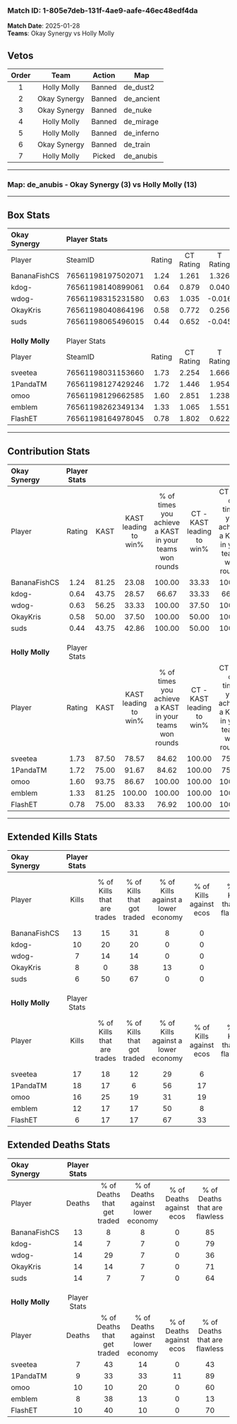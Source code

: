 ### Match ID: 1-805e7deb-131f-4ae9-aafe-46ec48edf4da  
**Match Date**: 2025-01-28  
**Teams**: Okay Synergy vs Holly Molly  

## Vetos  

| Order | Team | Action | Map |
| :---: | :--: | :----: | --- |
| 1 | Holly Molly | Banned | de_dust2 |
| 2 | Okay Synergy | Banned | de_ancient |
| 3 | Okay Synergy | Banned | de_nuke |
| 4 | Holly Molly | Banned | de_mirage |
| 5 | Holly Molly | Banned | de_inferno |
| 6 | Okay Synergy | Banned | de_train |
| 7 | Holly Molly | Picked | de_anubis |

---  

### **Map**: de_anubis - Okay Synergy (3) vs Holly Molly (13)  
---  

## Box Stats  

| **Okay Synergy** | Player Stats      |        |           |          |       |       |       |         |        |      |     |
| :- | :- | :-: | :-: | :-: | :-: | :-: | :-: | :-: | :-: | :-: | :-: |
| Player           | SteamID           | Rating | CT Rating | T Rating | KAST  |  ADR  | Kills | Assists | Deaths | K/D  | HS% |
| BananaFishCS     | 76561198197502071 |  1.24  |   1.261   |  1.326   | 81.25 | 95.6  |  13   |    2    |   13   | 1.00 | 84  |
| kdog-            | 76561198140899061 |  0.64  |   0.879   |  0.040   | 43.75 | 54.6  |  10   |    1    |   14   | 0.71 | 10  |
| wdog-            | 76561198315231580 |  0.63  |   1.035   |  -0.016  | 56.25 | 69.7  |   7   |    4    |   14   | 0.50 | 14  |
| OkayKris         | 76561198040864196 |  0.58  |   0.772   |  0.256   | 50.00 | 51.7  |   8   |    3    |   14   | 0.57 | 50  |
| suds             | 76561198065496015 |  0.44  |   0.652   |  -0.045  | 43.75 | 54.6  |   6   |    5    |   14   | 0.43 | 33  |
|                  |                   |        |           |          |       |       |       |         |        |      |     |
|                  |                   |        |           |          |       |       |       |         |        |      |     |
|                  |                   |        |           |          |       |       |       |         |        |      |     |
| **Holly Molly**  | Player Stats      |        |           |          |       |       |       |         |        |      |     |
| Player           | SteamID           | Rating | CT Rating | T Rating | KAST  |  ADR  | Kills | Assists | Deaths | K/D  | HS% |
| sveetea          | 76561198031153660 |  1.73  |   2.254   |  1.666   | 87.50 | 99.7  |  17   |    4    |   7    | 2.43 | 47  |
| 1PandaTM         | 76561198127429246 |  1.72  |   1.446   |  1.954   | 75.00 | 126.8 |  18   |    5    |   9    | 2.00 | 50  |
| omoo             | 76561198129662585 |  1.60  |   2.851   |  1.238   | 93.75 | 90.8  |  16   |    6    |   10   | 1.60 | 25  |
| emblem           | 76561198262349134 |  1.33  |   1.065   |  1.551   | 81.25 | 84.7  |  12   |    3    |   8    | 1.50 | 33  |
| FlashET          | 76561198164978045 |  0.78  |   1.802   |  0.622   | 75.00 | 49.7  |   6   |    4    |   10   | 0.60 | 16  |
---  

## Contribution Stats  

| **Okay Synergy** | Player Stats |       |                      |                                                        |                           |                                                             |                          |                                                            |
| :- | :-: | :-: | :-: | :-: | :-: | :-: | :-: | :-: |
| Player           |    Rating    | KAST  | KAST leading to win% | % of times you achieve a KAST in your teams won rounds | CT - KAST leading to win% | CT - % of times you achieve a KAST in your teams won rounds | T - KAST leading to win% | T - % of times you achieve a KAST in your teams won rounds |
| BananaFishCS     |     1.24     | 81.25 |        23.08         |                         100.00                         |           33.33           |                           100.00                            |           0.00           |                            0.00                            |
| kdog-            |     0.64     | 43.75 |        28.57         |                         66.67                          |           33.33           |                            66.67                            |           0.00           |                            0.00                            |
| wdog-            |     0.63     | 56.25 |        33.33         |                         100.00                         |           37.50           |                           100.00                            |           0.00           |                            0.00                            |
| OkayKris         |     0.58     | 50.00 |        37.50         |                         100.00                         |           50.00           |                           100.00                            |           0.00           |                            0.00                            |
| suds             |     0.44     | 43.75 |        42.86         |                         100.00                         |           50.00           |                           100.00                            |           0.00           |                            0.00                            |
|                  |              |       |                      |                                                        |                           |                                                             |                          |                                                            |
|                  |              |       |                      |                                                        |                           |                                                             |                          |                                                            |
|                  |              |       |                      |                                                        |                           |                                                             |                          |                                                            |
| **Holly Molly**  | Player Stats |       |                      |                                                        |                           |                                                             |                          |                                                            |
| Player           |    Rating    | KAST  | KAST leading to win% | % of times you achieve a KAST in your teams won rounds | CT - KAST leading to win% | CT - % of times you achieve a KAST in your teams won rounds | T - KAST leading to win% | T - % of times you achieve a KAST in your teams won rounds |
| sveetea          |     1.73     | 87.50 |        78.57         |                         84.62                          |          100.00           |                            75.00                            |          72.73           |                           88.89                            |
| 1PandaTM         |     1.72     | 75.00 |        91.67         |                         84.62                          |          100.00           |                            75.00                            |          88.89           |                           88.89                            |
| omoo             |     1.60     | 93.75 |        86.67         |                         100.00                         |          100.00           |                           100.00                            |          81.82           |                           100.00                           |
| emblem           |     1.33     | 81.25 |        100.00        |                         100.00                         |          100.00           |                           100.00                            |          100.00          |                           100.00                           |
| FlashET          |     0.78     | 75.00 |        83.33         |                         76.92                          |          100.00           |                           100.00                            |          75.00           |                           66.67                            |
---  

## Extended Kills Stats  

| **Okay Synergy** | Player Stats |                            |                            |                                    |                         |                              |                                 |                                       |                    |           |
| :- | :-: | :-: | :-: | :-: | :-: | :-: | :-: | :-: | :-: | :-: |
| Player           |    Kills     | % of Kills that are trades | % of Kills that got traded | % of Kills against a lower economy | % of Kills against ecos | % of Kills that are flawless | % of Kills that are close duels | % of Kills that are assisted by flash | Pistol Round Kills | AWP Kills |
| BananaFishCS     |      13      |             15             |             31             |                 8                  |            0            |              46              |                8                |                   0                   |         0          |     3     |
| kdog-            |      10      |             20             |             20             |                 0                  |            0            |              60              |                0                |                   0                   |         5          |     2     |
| wdog-            |      7       |             14             |             14             |                 0                  |            0            |              71              |                0                |                   0                   |         0          |     0     |
| OkayKris         |      8       |             0              |             38             |                 13                 |            0            |              63              |                0                |                   0                   |         0          |     1     |
| suds             |      6       |             50             |             67             |                 0                  |            0            |              33              |                0                |                   0                   |         0          |     0     |
|                  |              |                            |                            |                                    |                         |                              |                                 |                                       |                    |           |
|                  |              |                            |                            |                                    |                         |                              |                                 |                                       |                    |           |
|                  |              |                            |                            |                                    |                         |                              |                                 |                                       |                    |           |
| **Holly Molly**  | Player Stats |                            |                            |                                    |                         |                              |                                 |                                       |                    |           |
| Player           |    Kills     | % of Kills that are trades | % of Kills that got traded | % of Kills against a lower economy | % of Kills against ecos | % of Kills that are flawless | % of Kills that are close duels | % of Kills that are assisted by flash | Pistol Round Kills | AWP Kills |
| sveetea          |      17      |             18             |             12             |                 29                 |            6            |              59              |               12                |                   0                   |         0          |     7     |
| 1PandaTM         |      18      |             17             |             6              |                 56                 |           17            |              72              |                0                |                  17                   |         0          |     0     |
| omoo             |      16      |             25             |             19             |                 31                 |           19            |              75              |               19                |                  13                   |         5          |     2     |
| emblem           |      12      |             17             |             17             |                 50                 |            8            |              58              |                0                |                   0                   |         0          |     1     |
| FlashET          |      6       |             17             |             17             |                 67                 |           33            |              67              |                0                |                   0                   |         0          |     0     |
## Extended Deaths Stats  

| **Okay Synergy** | Player Stats |                             |                                   |                          |                               |                            |                           |               |
| :- | :-: | :-: | :-: | :-: | :-: | :-: | :-: | :-: |
| Player           |    Deaths    | % of Deaths that get traded | % of Deaths against lower economy | % of Deaths against ecos | % of Deaths that are flawless | % of Deaths that are close | % of Deaths while blinded | Deaths to AWP |
| BananaFishCS     |      13      |              8              |                 8                 |            0             |              85               |             0              |             0             |       1       |
| kdog-            |      14      |              7              |                 7                 |            0             |              79               |             14             |             7             |       1       |
| wdog-            |      14      |             29              |                 7                 |            0             |              36               |             7              |             0             |       0       |
| OkayKris         |      14      |             14              |                 7                 |            0             |              71               |             7              |            14             |       1       |
| suds             |      14      |              7              |                 7                 |            0             |              64               |             7              |            14             |       2       |
|                  |              |                             |                                   |                          |                               |                            |                           |               |
|                  |              |                             |                                   |                          |                               |                            |                           |               |
|                  |              |                             |                                   |                          |                               |                            |                           |               |
| **Holly Molly**  | Player Stats |                             |                                   |                          |                               |                            |                           |               |
| Player           |    Deaths    | % of Deaths that get traded | % of Deaths against lower economy | % of Deaths against ecos | % of Deaths that are flawless | % of Deaths that are close | % of Deaths while blinded | Deaths to AWP |
| sveetea          |      7       |             43              |                14                 |            0             |              43               |             0              |             0             |       1       |
| 1PandaTM         |      9       |             33              |                33                 |            11            |              89               |             0              |             0             |       1       |
| omoo             |      10      |             10              |                20                 |            0             |              60               |             0              |             0             |       1       |
| emblem           |      8       |             38              |                13                 |            0             |              13               |             13             |             0             |       0       |
| FlashET          |      10      |             40              |                10                 |            0             |              70               |             0              |             0             |       2       |
